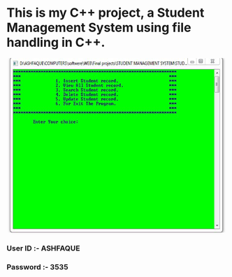 # This is my C++ project, a Student Management System using file handling in C++.

<p align="center">

  <img src="https://github.com/aliashfak178/Student-Managment-System--C-/blob/master/Capture.JPG" alt="Coder GIF" width="500" height="400">
  
</p>

### User ID :- ASHFAQUE


### Password :- 3535
